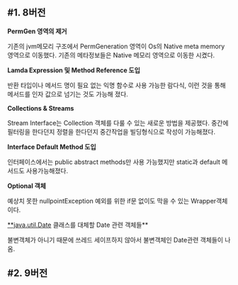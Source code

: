 ## #1. 8버전 

**PermGen 영역의 제거**

기존의 jvm메모리 구조에서 PermGeneration 영역이 Os의 Native meta memory 영역으로 이동했다. 기존의 메타정보들은 Native 메모리 영역으로 이동한 시켰다. 

**Lamda Expression 및  Method Reference 도입**

반환 타입이나 메서드 명이 필요 없는 익명 함수로 사용 가능한 람다식, 이런 것을 통해 메서드를 인자 값으로 넘기는 것도 가능해 졌다. 

**Collections & Streams** 

Stream Interface는 Collection 객체를 다룰 수 있는 새로운 방법을 제공했다. 중간에 필터링을 한다던지 정렬을 한다던지 중간작업을 빌딩형식으로 작성이 가능해졌다. 

**Interface Default Method 도입**

인터페이스에서는 public abstract methods만 사용 가능했지만 static과 default 메서드도 사용가능해졌다. 

**Optional 객체**

예상치 못한 nullpointException 예외를 위한 if문 없이도  막을 수 있는 Wrapper객체이다. 

[**java.util.Date](http://java.util.Date) 클래스를 대체할 Date 관련 객체들** 

불변객체가 아니기 때문에 쓰레드 세이프하지 않아서 불변객체인 Date관련 객체들이 나옴.



## #2. 9버전
